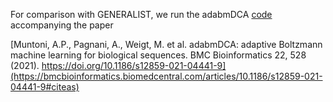 For comparison with GENERALIST, we run the adabmDCA [code](https://github.com/anna-pa-m/adabmDCA) accompanying the paper 

[Muntoni, A.P., Pagnani, A., Weigt, M. et al. adabmDCA: adaptive Boltzmann machine learning for biological sequences. BMC Bioinformatics 22, 528 (2021). https://doi.org/10.1186/s12859-021-04441-9](https://bmcbioinformatics.biomedcentral.com/articles/10.1186/s12859-021-04441-9#citeas)

